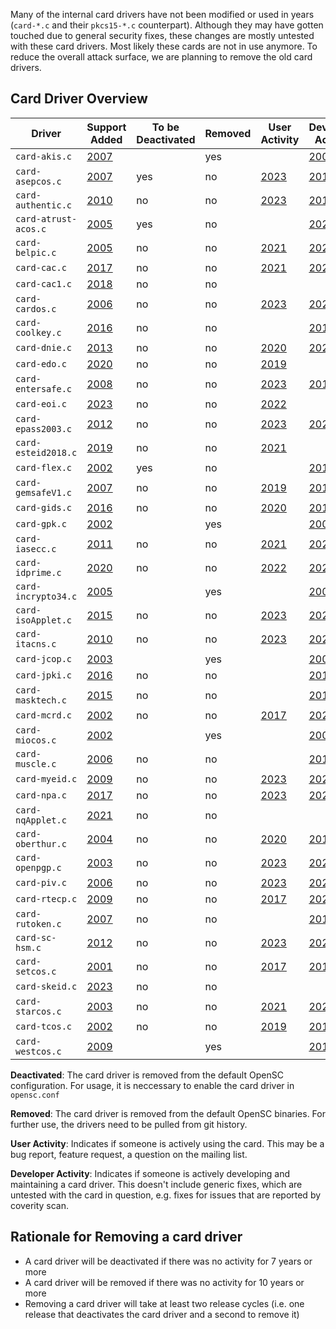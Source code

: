 Many of the internal card drivers have not been modified or used in years (`card-*.c` and their `pkcs15-*.c` counterpart). Although they may have gotten touched due to general security fixes, these changes are mostly untested with these card drivers. Most likely these cards are not in use anymore. To reduce the overall attack surface, we are planning to remove the old card drivers.

## Card Driver Overview

| Driver               | Support Added                                                                            | To be Deactivated | Removed | User Activity                                                    | Developer Activity |
| -------------------- | ---------------------------------------------------------------------------------------- | ----------------- | ------------- | ---------------------------------------------- | ---------------------------------------------------------------------------------------- |
| `card-akis.c`        | [2007](https://github.com/OpenSC/OpenSC/commit/60e3e1e6832fc04e67276a513e0cb591b0dc2583) |                   | yes           |                                                            | [2007](https://github.com/OpenSC/OpenSC/commit/f9476144182dcc1568518f436ec8e5368841902a) |
| `card-asepcos.c`     | [2007](https://github.com/OpenSC/OpenSC/commit/87708593154ad96ac9e8d8dec5d066e0387db0b2) | yes               | no            | [2023](https://github.com/OpenSC/OpenSC/issues/2832) | [2014](https://github.com/OpenSC/OpenSC/commit/b1b5a39ffad95814901d1955360555d9b3608c5e) |
| `card-authentic.c`   | [2010](https://github.com/OpenSC/OpenSC/commit/1a58c429cbed13bed30e561896e747e3051a6d15) | no                | no            | [2023](https://github.com/OpenSC/OpenSC/issues/2693) | [2018](https://github.com/OpenSC/OpenSC/commit/098eed146f50f0375bd41d70116f9dd9ebc4dde4) |
| `card-atrust-acos.c` | [2005](https://github.com/OpenSC/OpenSC/commit/cbb32e02e13f77d65790279794a17895336cbcae) | yes               | no            |                                                            | [2020](https://github.com/OpenSC/OpenSC/commit/723129bc123699ef72332ed106628236b96bd20d) |
| `card-belpic.c`      | [2005](https://github.com/OpenSC/OpenSC/commit/a6ba20a1e3d00b8cf0049c1f7b48b819f0b2d5b4) | no                | no            | [2021](https://github.com/OpenSC/OpenSC/issues/2305) | [2021](https://github.com/OpenSC/OpenSC/commit/9d6ddaef13472cb7aaafc1b418937493f44bc422) |
| `card-cac.c`         | [2017](https://github.com/OpenSC/OpenSC/commit/777e2a3751e3f6d53f056c98e9e20e42af674fb1) | no                | no            | [2021](https://github.com/OpenSC/OpenSC/issues/2386) | [2020](https://github.com/OpenSC/OpenSC/commit/704afd0e2ddbaceb96d3861579244358b6eef326) |
| `card-cac1.c`        | [2018](https://github.com/Jakuje/OpenSC/commit/90fbc57f75585a1faed9175260559c1afffe0bcb) | no                | no            | | |
| `card-cardos.c`      | [2006](https://github.com/OpenSC/OpenSC/commit/823bbffbe65f1511849428637cd216c82ddbac2c) | no                | no            | [2023](https://github.com/OpenSC/OpenSC/issues/2784) | [2021](https://github.com/OpenSC/OpenSC/commit/d6ec00c8707d565df156eaefe54377105a51c72c) |
| `card-coolkey.c`     | [2016](https://github.com/OpenSC/OpenSC/commit/790ed5fcd7a3189c2df686daebe02f43ae5a72c3) | no                | no            |                                                            | [2018](https://github.com/OpenSC/OpenSC/commit/abdbb9d8c09146cd0bfbb5ef8861c1f3a14a83c7) |
| `card-dnie.c`        | [2013](https://github.com/OpenSC/OpenSC/commit/63ce563d76f0c4003b248654f09dd9b2af1b1069) | no                | no            | [2020](https://github.com/OpenSC/OpenSC/issues/2258) | [2020](https://github.com/OpenSC/OpenSC/commit/57a391f16cd69cedf02d5b326a689d19a985de11) |
| `card-edo.c`         | [2020](https://github.com/OpenSC/OpenSC/commit/d4a9405bf4e9ca4c1abecc9307c0b75664fc9639) | no                | no            | [2019](https://github.com/OpenSC/OpenSC/issues/1831) |  |
| `card-entersafe.c`   | [2008](https://github.com/OpenSC/OpenSC/commit/27d00f9265e053c574690d9cf27d4d579d29a09d) | no                | no            | [2023](https://github.com/OpenSC/OpenSC/issues/2815) | [2017](https://github.com/OpenSC/OpenSC/commit/45e1732bb5b020ceaf1892527c784294b28b67a8) |
| `card-eoi.c`         | [2023](https://github.com/OpenSC/OpenSC/commit/4340b757e0d93e5593f8a6062ed2b93b38f3e303) | no                | no            | [2022](https://github.com/OpenSC/OpenSC/issues/2564) |  |
| `card-epass2003.c`   | [2012](https://github.com/OpenSC/OpenSC/commit/00b069a08e43397e02571674d105c38b5967f459) | no                | no            | [2023](https://github.com/OpenSC/OpenSC/issues/2856) | [2023](https://github.com/OpenSC/OpenSC/commit/6341c1984c043dbd68dd7d62b743c02f3534301b) |
| `card-esteid2018.c`  | [2019](https://github.com/OpenSC/OpenSC/commit/b3d4a0d69a8f56c417e6ee141b57d358f7f58163) | no                | no            | [2021](https://github.com/OpenSC/OpenSC/issues/2429) |  |
| `card-flex.c`        | [2002](https://github.com/OpenSC/OpenSC/commit/9dc705491907727b554cf11eb4124b55ecdb9ea4) | yes               | no            |                                                      | [2010](https://github.com/OpenSC/OpenSC/commit/7d935df1bc65022ef80a40f8721f0fa8e3709289) |
| `card-gemsafeV1.c`   | [2007](https://github.com/OpenSC/OpenSC/commit/07e6b23a266f051666aa375b5cb6d43ad2d9cb3a) |no                | no             | [2019](https://github.com/OpenSC/OpenSC/issues/1871) | [2019](https://github.com/OpenSC/OpenSC/pull/1872/commits/ba3108d1bd6368e410243a34ed6cfa94ad78f32a) |
| `card-gids.c`        | [2016](https://github.com/OpenSC/OpenSC/commit/6a243449a0169ac7722408c23f1fd04f44b03877) | no                | no            | [2020](https://github.com/OpenSC/OpenSC/issues/2084) | [2019](https://github.com/OpenSC/OpenSC/commit/b59456b6e4fdcdbc1be31b70ad94ac61f5f5b8f8) |
| `card-gpk.c`         | [2002](https://github.com/OpenSC/OpenSC/commit/b4063302bf694f579aec1e83f6bcb7d13189e842) |                   | yes           |                                                            | [2007](https://github.com/OpenSC/OpenSC/commit/a8908b8548e02d320376844b3d9668f0f89b3c29) |
| `card-iasecc.c`      | [2011](https://github.com/OpenSC/OpenSC/commit/57b7a81c3a3233e93e9b60927103b26f9a20463e) | no                | no            | [2021](https://github.com/OpenSC/OpenSC/issues/2303) | [2021](https://github.com/OpenSC/OpenSC/pull/2279/commits/59cd37f38737e31583694da23cbc12a7fd25421d) |
| `card-idprime.c`     | [2020](https://github.com/OpenSC/OpenSC/commit/f61d9b3b53aa97c3dad6f8d065c989786662878a) | no                | no            | [2022](https://github.com/OpenSC/OpenSC/issues/2589) | [2023](https://github.com/OpenSC/OpenSC/commit/c20e070ba299ec0302169aa22443daf67a5fe56e) |
| `card-incrypto34.c`  | [2005](https://github.com/OpenSC/OpenSC/commit/90d1b0cc9c2ad226e07ce4d811d29f5f6409ee63) |                   | yes           |                                                      | [2007](https://github.com/OpenSC/OpenSC/commit/a2f622a21521cb350541894d80e3266b5f2f5612) |
| `card-isoApplet.c`   | [2015](https://github.com/OpenSC/OpenSC/commit/48bd6b09645014365a2be8361d113757a1736814) | no                | no            | [2023](https://github.com/OpenSC/OpenSC/issues/2704) | [2023](https://github.com/OpenSC/OpenSC/commit/84320d2f6d2b05e54286ca565617d010d73a2adb) |
| `card-itacns.c`      | [2010](https://github.com/OpenSC/OpenSC/commit/71cdef0ed255b63f34246960d3c9c36c2d2f8989) | no                | no            | [2023](https://github.com/OpenSC/OpenSC/issues/2763) | [2022](https://github.com/OpenSC/OpenSC/commit/1708c065f1ff2f754e9756de69ab3a3139a255bb) |
| `card-jcop.c`        | [2003](https://github.com/OpenSC/OpenSC/commit/8a4a5f033107ce0e3e8224a62a7e86dd3191f2c3) |                   | yes           |                                                            | [2003](https://github.com/OpenSC/OpenSC/commit/f761d1504fa0d173c79df30d9ef64aacf2909a2b) |
| `card-jpki.c`        | [2016](https://github.com/OpenSC/OpenSC/commit/33a16b4f4e6ad7de3eb223aeccb12510c0c4145f) | no                | no            |                                                            | [2017](https://github.com/OpenSC/OpenSC/commit/51ba288becc8b8040077ed248ba91c94f020b805) |
| `card-masktech.c`    | [2015](https://github.com/OpenSC/OpenSC/commit/976db5cb0400147e9108d434796d68c27f7b4c5c) | no                | no            |                                                            | [2015](https://github.com/OpenSC/OpenSC/commit/56c376489f4544d3f09bb71de675621ca51e6b12) |
| `card-mcrd.c`        | [2002](https://github.com/OpenSC/OpenSC/commit/8bbcb933a484f1a06453494f7aa0b33e4d694526) | no                | no            | [2017](https://github.com/OpenSC/OpenSC/issues/943)  | [2020](https://github.com/OpenSC/OpenSC/commit/57f37ffd8da04c88ee35fac84b5c90666cfefce8) |
| `card-miocos.c`      | [2002](https://github.com/OpenSC/OpenSC/commit/04dfc47d92ebfbccce826c4fcee970ea7f69c466) |                   | yes           |                                                                  | [2003](https://github.com/OpenSC/OpenSC/commit/30c094395aeea1cfc20b4c0a25dd8107ef809fd3) |
| `card-muscle.c`      | [2006](https://github.com/OpenSC/OpenSC/commit/50490acca0c32b37c71b8e86748648b7a2811ade) | no                | no            |                                                                  | [2015](https://github.com/OpenSC/OpenSC/commit/5898eab3732f73550b36b6dae4a947dfd0c6f4e2) |
| `card-myeid.c`       | [2009](https://github.com/OpenSC/OpenSC/commit/9da39d84629fe22492989b640fc9f7fcc30bb4fc) | no                | no            | [2023](https://github.com/OpenSC/OpenSC/issues/2804) | [2023](https://github.com/OpenSC/OpenSC/commit/d5e7459a3580a5486b43fffb66bd1aabddf5f504) |
| `card-npa.c`         | [2017](https://github.com/OpenSC/OpenSC/commit/a4f64d9439cf072e2c5ef0f8dd1cfd508b75242a) | no                | no            | [2023](https://github.com/OpenSC/OpenSC/issues/2726) | [2022](https://github.com/OpenSC/OpenSC/commit/0a7be07a715aa2589250d4fe3a0f953f5b5e4976) |
| `card-nqApplet.c`    | [2021](https://github.com/OpenSC/OpenSC/commit/2d183fe66262588941e7fb77f9f84264be1120ba) | no                | no            | | |
| `card-oberthur.c`    | [2004](https://github.com/OpenSC/OpenSC/commit/52c1b2d700f4d41b3bf04a76f94ce46a06f4898f) | no                | no            | [2020](https://github.com/OpenSC/OpenSC/issues/2047) | [2016](https://github.com/OpenSC/OpenSC/commit/e9786bfb345f9907ae1007f80d94f6eb3f773d59) |
| `card-openpgp.c`     | [2003](https://github.com/OpenSC/OpenSC/commit/0f32616c203ea38bccba235951d24642715dd2f1) | no                | no            | [2023](https://github.com/OpenSC/OpenSC/issues/2824) | [2023](https://github.com/OpenSC/OpenSC/commit/4e9f4e0ed2955b4ab52f829309ef51d8900564f9) |
| `card-piv.c`         | [2006](https://github.com/OpenSC/OpenSC/commit/b051b085846967795299e4bb92e19e1028b1048c) | no                | no            | [2023](https://github.com/OpenSC/OpenSC/issues/2833) | [2023](https://github.com/OpenSC/OpenSC/commit/dfeeac68f9cc3b26fe434ef7cfe046905a54b1d5) |
| `card-rtecp.c`       | [2009](https://github.com/OpenSC/OpenSC/commit/7931ded481170704ca047ae5442e5a6b2a299926) | no                | no            | [2017](https://github.com/OpenSC/OpenSC/issues/1082) | [2021](https://github.com/OpenSC/OpenSC/commit/570fc56c47524b9a23beddc0ab7426a31491c4ff) |
| `card-rutoken.c`     | [2007](https://github.com/OpenSC/OpenSC/commit/0ecc294ed8bea00c712e90b0db3ea29eef935730) | no                | no            |                                                                  | [2019](https://github.com/OpenSC/OpenSC/commit/3c1624676d486c951cc101a32a5b20ec31e2b52f) |
| `card-sc-hsm.c`      | [2012](https://github.com/OpenSC/OpenSC/commit/1a7ca328659fdcd11a4755dcab5645f9a2b6dff8) | no                | no            | [2023](https://github.com/OpenSC/OpenSC/issues/2826) | [2023](https://github.com/OpenSC/OpenSC/commit/a5b4950c623d465ea46a06856cdcd55d0a8d0820) |
| `card-setcos.c`      | [2001](https://github.com/OpenSC/OpenSC/commit/c344e28a9269353884cb7082a4f9830ea6a74bed) | no                | no            | [2017](https://github.com/OpenSC/OpenSC/issues/1009) | [2016](https://github.com/OpenSC/OpenSC/commit/74493ca73f8e3c21c098fecb42a7a08ead85e197) |
| `card-skeid.c`       | [2023](https://github.com/OpenSC/OpenSC/commit/d952a9fa3d0e2becc684c3a2529173d3d151f817) | no                | no            | | |
| `card-starcos.c`     | [2003](https://github.com/OpenSC/OpenSC/commit/ac1c926cc828f577950d46b872763f6a4b45b3fc) | no                | no            | [2021](https://github.com/OpenSC/OpenSC/issues/2460) | [2022](https://github.com/OpenSC/OpenSC/commit/9ac0583e91b1b59bd9dc55b2376ff0be944afe55) |
| `card-tcos.c`        | [2002](https://github.com/OpenSC/OpenSC/commit/709727d469954f09f96492a219ecb60b334a62a2) | no                | no            | [2019](https://github.com/OpenSC/OpenSC/issues/1869) | [2019](https://github.com/OpenSC/OpenSC/commit/187d908feb5867a7d44604e02c02c2131285f74b) |
| `card-westcos.c`     | [2009](https://github.com/OpenSC/OpenSC/commit/d3201511c7efc5d30c9105a1c92dac63f4af4808) |                    | yes           |                                                                  | [2010](https://github.com/OpenSC/OpenSC/commit/c3de15d2d08061cd6b2a0fabbdaaa7b8a6ede1fa) |

**Deactivated**: The card driver is removed from the default OpenSC configuration. For usage, it is neccessary to enable the card driver in `opensc.conf`

**Removed**: The card driver is removed from the default OpenSC binaries. For further use, the drivers need to be pulled from git history.

**User Activity**: Indicates if someone is actively using the card. This may be a bug report, feature request, a question on the mailing list.

**Developer Activity**: Indicates if someone is actively developing and maintaining a card driver. This doesn't include generic fixes, which are untested with the card in question, e.g. fixes for issues that are reported by coverity scan.

## Rationale for Removing a card driver

- A card driver will be deactivated if there was no activity for 7 years or more
- A card driver will be removed if there was no activity for 10 years or more
- Removing a card driver will take at least two release cycles (i.e. one release that deactivates the card driver and a second to remove it)
